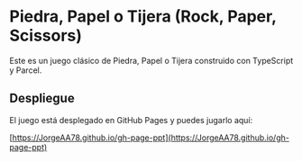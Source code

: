 # Piedra, Papel o Tijera (Rock, Paper, Scissors)

Este es un juego clásico de Piedra, Papel o Tijera construido con TypeScript y Parcel.

## Despliegue

El juego está desplegado en GitHub Pages y puedes jugarlo aquí:

[https://JorgeAA78.github.io/gh-page-ppt](https://JorgeAA78.github.io/gh-page-ppt)
